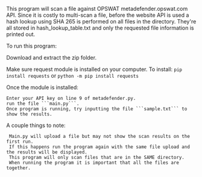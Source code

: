 This program will scan a file against OPSWAT metadefender.opswat.com API. Since it is costly to multi-scan a file, before the website API is used
a hash lookup using SHA 265 is performed on all files in the directory. They're all stored in hash_lookup_table.txt and only the requested file information
is printed out. 

To run this program:

Download and extract the zip folder.

Make sure request module is installed on your computer. 
To install: 
    ```pip install requests```
                or
    ```python -m pip install requests```

Once the module is installed:

    Enter your API key on line 9 of metadefender.py.
    run the file ```main.py```.
    Once program is running, try inputting the file ```sample.txt``` to show the results.




A couple things to note:
     
     Main.py will upload a file but may not show the scan results on the first run. 
     If this happens run the program again with the same file upload and the results will be displayed. 
     This program will only scan files that are in the SAME directory. 
     When running the program it is important that all the files are together. 


     
